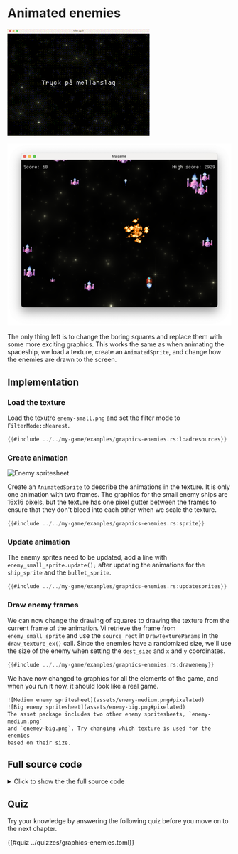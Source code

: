 # Animated enemies

<div class="noprint">

![Screenshot](images/screenshots-web/graphics-enemies.gif#center)

</div>
<div class="onlyprint">

![Screenshot](images/screenshots-print/graphics-enemies.png#center)

</div>

The only thing left is to change the boring squares and replace them with some
more exciting graphics. This works the same as when animating the spaceship,
we load a texture, create an `AnimatedSprite`, and change how the enemies are
drawn to the screen.

## Implementation

### Load the texture

Load the texutre `enemy-small.png` and set the filter mode to
`FilterMode::Nearest`.

```rust [hl,1-4]
{{#include ../../my-game/examples/graphics-enemies.rs:loadresources}}
```

### Create animation

![Enemy spritesheet](assets/enemy-small.png#pixelated)

Create an `AnimatedSprite` to describe the animations in the texture. It is
only one animation with two frames. The graphics for the small enemy ships are
16x16 pixels, but the texture has one pixel gutter between the frames to
ensure that they don't bleed into each other when we scale the texture.

```rust
{{#include ../../my-game/examples/graphics-enemies.rs:sprite}}
```

### Update animation

The enemy sprites need to be updated, add a line with
`enemy_small_sprite.update();` after updating the animations for the
`ship_sprite` and the `bullet_sprite`.

```rust [hl,3]
{{#include ../../my-game/examples/graphics-enemies.rs:updatesprites}}
```

### Draw enemy frames

We can now change the drawing of squares to drawing the texture from the
current frame of the animation. Vi retrieve the frame from
`enemy_small_sprite` and use the `source_rect` in `DrawTextureParams` in the
`draw_texture_ex()` call. Since the enemies have a randomized size, we'll use
the size of the enemy when setting the `dest_size` and `x` and `y`
coordinates.

```rust [hl,1,3-13]
{{#include ../../my-game/examples/graphics-enemies.rs:drawenemy}}
```

We have now changed to graphics for all the elements of the game, and when you
run it now, it should look like a real game.

```admonish tip title="Challenge" class="challenge"
![Medium enemy spritesheet](assets/enemy-medium.png#pixelated)
![Big enemy spritesheet](assets/enemy-big.png#pixelated)
The asset package includes two other enemy spritesheets, `enemy-medium.png`
and `enemey-big.png`. Try changing which texture is used for the enemies
based on their size.
```

<div class="noprint">

## Full source code

<details>
  <summary>Click to show the the full source code</summary>

```rust
{{#include ../../my-game/examples/graphics-enemies.rs:all}}
```
</details>
</div>

<div class="noprint">

## Quiz

Try your knowledge by answering the following quiz before you move on to the
next chapter.

{{#quiz ../quizzes/graphics-enemies.toml}}

</div>
